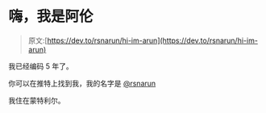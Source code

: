 # 嗨，我是阿伦

> 原文:[https://dev.to/rsnarun/hi-im-arun](https://dev.to/rsnarun/hi-im-arun)

我已经编码 5 年了。

你可以在推特上找到我，我的名字是 [@rsnarun](https://twitter.com/rsnarun)

我住在蒙特利尔。